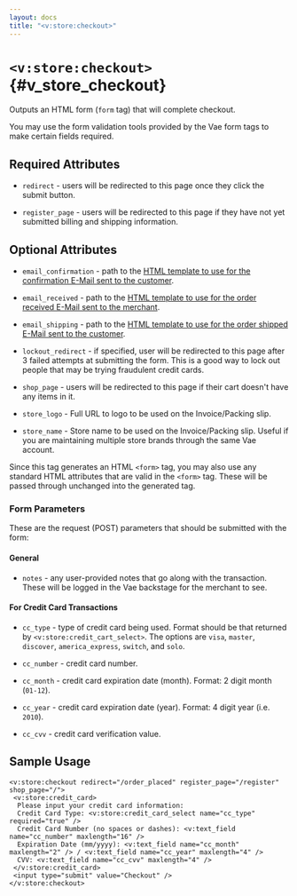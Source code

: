 ```yaml
---
layout: docs
title: "<v:store:checkout>"
---
```


# `<v:store:checkout>`{#v_store_checkout}

Outputs an HTML form (`form` tag) that will complete checkout.

You may use the form validation tools provided by the Vae form tags to
make certain fields required.

## Required Attributes

-   `redirect` - users will be redirected to this page once they click
    the submit button.

-   `register_page` - users will be redirected to this page if they have
    not yet submitted billing and shipping information.

## Optional Attributes

-   `email_confirmation` - path to the [HTML template to use for the
    confirmation E-Mail sent to the
    customer](#customizing_order_emails).

-   `email_received` - path to the [HTML template to use for the order
    received E-Mail sent to the merchant](#customizing_order_emails).

-   `email_shipping` - path to the [HTML template to use for the order
    shipped E-Mail sent to the customer](#customizing_order_emails).

-   `lockout_redirect` - if specified, user will be redirected to this
    page after 3 failed attempts at submitting the form. This is a good
    way to lock out people that may be trying fraudulent credit cards.

-   `shop_page` - users will be redirected to this page if their cart
    doesn't have any items in it.

-   `store_logo` - Full URL to logo to be used on the
    Invoice/Packing slip.

-   `store_name` - Store name to be used on the Invoice/Packing slip.
    Useful if you are maintaining multiple store brands through the same
    Vae account.

Since this tag generates an HTML `<form>` tag, you may also use any
standard HTML attributes that are valid in the `<form>` tag. These will
be passed through unchanged into the generated tag.

### Form Parameters

These are the request (POST) parameters that should be submitted with
the form:

#### General

-   `notes` - any user-provided notes that go along with
    the transaction. These will be logged in the Vae backstage for the
    merchant to see.

#### For Credit Card Transactions

-   `cc_type` - type of credit card being used. Format should be that
    returned by `<v:store:credit_cart_select>`. The options are `visa`,
    `master`, `discover`, `america_express`, `switch`, and `solo`.

-   `cc_number` - credit card number.

-   `cc_month` - credit card expiration date (month). Format: 2 digit
    month (`01-12`).

-   `cc_year` - credit card expiration date (year). Format: 4 digit
    year (i.e. `2010`).

-   `cc_cvv` - credit card verification value.

## Sample Usage

    <v:store:checkout redirect="/order_placed" register_page="/register" shop_page="/">
     <v:store:credit_card>
      Please input your credit card information:
      Credit Card Type: <v:store:credit_card_select name="cc_type" required="true" />
      Credit Card Number (no spaces or dashes): <v:text_field name="cc_number" maxlength="16" />
      Expiration Date (mm/yyyy): <v:text_field name="cc_month" maxlength="2" /> / <v:text_field name="cc_year" maxlength="4" />
      CVV: <v:text_field name="cc_cvv" maxlength="4" />
     </v:store:credit_card>
     <input type="submit" value="Checkout" />
    </v:store:checkout>
